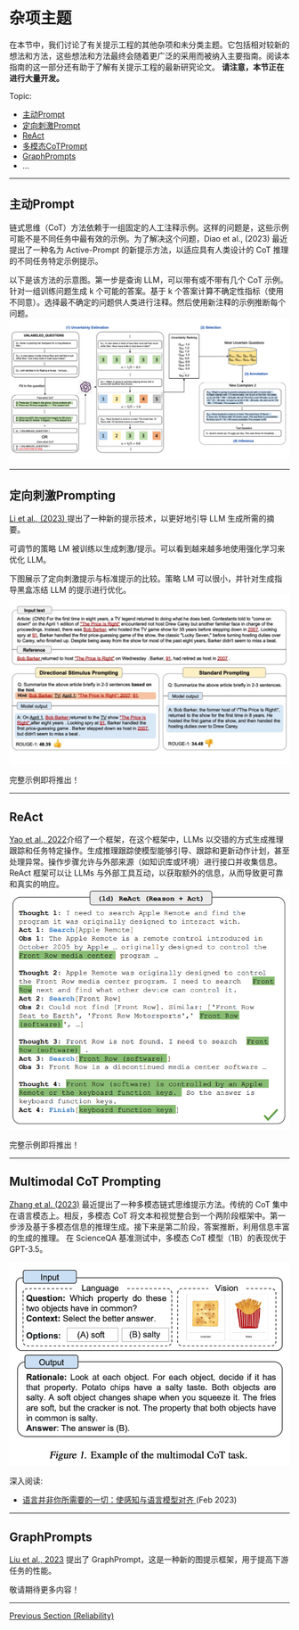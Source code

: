 # 杂项主题

在本节中，我们讨论了有关提示工程的其他杂项和未分类主题。它包括相对较新的想法和方法，这些想法和方法最终会随着更广泛的采用而被纳入主要指南。阅读本指南的这一部分还有助于了解有关提示工程的最新研究论文。
**请注意，本节正在进行大量开发。**

Topic:
- [主动Prompt](#active-prompt)
- [定向刺激Prompt](#directional-stimulus-prompting)
- [ReAct](#react)
- [多模态CoTPrompt](#multimodal-prompting)
- [GraphPrompts](#graphprompts)
- ...

---

## 主动Prompt

链式思维（CoT）方法依赖于一组固定的人工注释示例。这样的问题是，这些示例可能不是不同任务中最有效的示例。为了解决这个问题，Diao et al., (2023) 最近提出了一种名为 Active-Prompt 的新提示方法，以适应具有人类设计的 CoT 推理的不同任务特定示例提示。

以下是该方法的示意图。第一步是查询 LLM，可以带有或不带有几个 CoT 示例。针对一组训练问题生成 k 个可能的答案。基于 k 个答案计算不确定性指标（使用不同意）。选择最不确定的问题供人类进行注释。然后使用新注释的示例推断每个问题。
![](../img/active-prompt.png)

---
## 定向刺激Prompting
[Li et al., (2023) ](https://arxiv.org/abs/2302.11520) 提出了一种新的提示技术，以更好地引导 LLM 生成所需的摘要。

可调节的策略 LM 被训练以生成刺激/提示。可以看到越来越多地使用强化学习来优化 LLM。

下图展示了定向刺激提示与标准提示的比较。策略 LM 可以很小，并针对生成指导黑盒冻结 LLM 的提示进行优化。
![](../img/dsp.jpeg)

完整示例即将推出！

---
## ReAct

[Yao et al., 2022](https://arxiv.org/abs/2210.03629)介绍了一个框架，在这个框架中，LLMs 以交错的方式生成推理跟踪和任务特定操作。生成推理跟踪使模型能够引导、跟踪和更新动作计划，甚至处理异常。操作步骤允许与外部来源（如知识库或环境）进行接口并收集信息。
ReAct 框架可以让 LLMs 与外部工具互动，以获取额外的信息，从而导致更可靠和真实的响应。
![](../img/react.png)

完整示例即将推出！

---
## Multimodal CoT Prompting

[Zhang et al. (2023)](https://arxiv.org/abs/2302.00923) 最近提出了一种多模态链式思维提示方法。传统的 CoT 集中在语言模态上。相反，多模态 CoT 将文本和视觉整合到一个两阶段框架中。第一步涉及基于多模态信息的推理生成。接下来是第二阶段，答案推断，利用信息丰富的生成的推理。
在 ScienceQA 基准测试中，多模态 CoT 模型（1B）的表现优于 GPT-3.5。

![](../img/multimodal-cot.png)

深入阅读:
- [语言并非你所需要的一切：使感知与语言模型对齐 ](https://arxiv.org/abs/2302.14045) (Feb 2023)

---
## GraphPrompts

[Liu et al., 2023](https://arxiv.org/abs/2302.08043) 提出了 GraphPrompt，这是一种新的图提示框架，用于提高下游任务的性能。

敬请期待更多内容！

---
[Previous Section (Reliability)](./prompts-reliability.md)